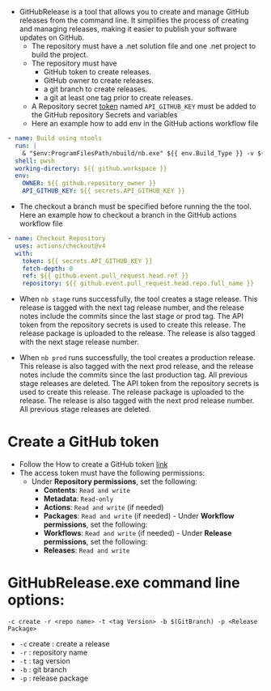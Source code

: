 - GitHubRelease is a tool that allows you to create and manage GitHub releases from the command line. It simplifies the process of creating and managing releases, making it easier to publish your software updates on GitHub.
  - The repository must have a .net solution file and one .net project to build the project.
  - The repository must have
    - GitHub token to create releases.
    - GitHub owner to create releases.
    - a git branch to create releases.
    - a git at least one tag prior to create releases.
  - A Repository secret [token](#create-a-github-token) named `API_GITHUB_KEY` must be added to the GitHub repository Secrets and variables
  - Here an example how to add env in the GitHub actions workflow file 
```yml
- name: Build using ntools
  run: |
    & "$env:ProgramFilesPath/nbuild/nb.exe" ${{ env.Build_Type }} -v ${{ env.Enable_Logging }}
  shell: pwsh
  working-directory: ${{ github.workspace }}
  env:
    OWNER: ${{ github.repository_owner }}
    API_GITHUB_KEY: ${{ secrets.API_GITHUB_KEY }}
```
  - The checkout a branch must be specified before running the the tool. Here an example how to checkout a branch in the GitHub actions workflow file

```yml
- name: Checkout Repository
  uses: actions/checkout@v4
  with:
    token: ${{ secrets.API_GITHUB_KEY }}
    fetch-depth: 0
    ref: ${{ github.event.pull_request.head.ref }}
    repository: ${{ github.event.pull_request.head.repo.full_name }}
```

- When `nb stage` runs successfully, the tool creates a stage release. This release is tagged with the next tag release number, and the release notes include the commits since the last stage or prod tag. The API token from the repository secrets is used to create this release.  The release package is uploaded to the release. The release is also tagged with the next stage release number.

- When `nb prod` runs successfully, the tool creates a production release. This release is also tagged with the next prod release, and the release notes include the commits since the last production tag. All previous stage releases are deleted. The API token from the repository secrets is used to create this release. The release package is uploaded to the release. The release is also tagged with the next prod release number. All previous stage releases are deleted.

# Create a GitHub token

- Follow the How to create a GitHub token [link](https://docs.github.com/en/github/authenticating-to-github/keeping-your-account-and-data-secure/creating-a-personal-access-token)
- The access token must have the following permissions:
     - Under **Repository permissions**, set the following:
        - **Contents**: `Read and write`
        - **Metadata**: `Read-only`
        - **Actions**: `Read and write` (if needed)
        - **Packages**: `Read and write` (if needed)
      - Under **Workflow permissions**, set the following:
        - **Workflows**: `Read and write` (if needed)
      - Under **Release permissions**, set the following:
        - **Releases**: `Read and write`
  
# GitHubRelease.exe command line options:
 ```-c create -r <repo name> -t <tag Version> -b $(GitBranch) -p <Release Package>```
 
   - `-c` create : create a release
  - `-r` <repo name> : repository name
  - `-t` <tag Version> : tag version
  - `-b` <git Branch> : git branch
  - `-p` <Release Package> : release package